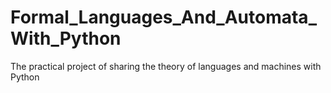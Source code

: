 # Formal_Languages_And_Automata_With_Python
The practical project of sharing the theory of languages ​​and machines with Python
